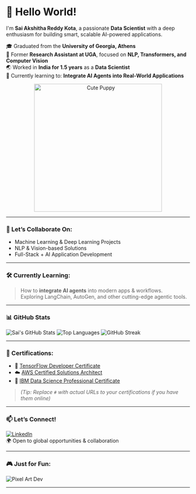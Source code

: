 # 👋 Hello World!

I'm **Sai Akshitha Reddy Kota**, a passionate **Data Scientist** with a deep enthusiasm for building smart, scalable AI-powered applications.

🎓 Graduated from the **University of Georgia, Athens**  
🔬 Former **Research Assistant at UGA**, focused on **NLP, Transformers, and Computer Vision**  
🌏 Worked in **India for 1.5 years** as a **Data Scientist**  
🧠 Currently learning to: **Integrate AI Agents into Real-World Applications**

<p align="center">
  <img src="https://github.com/saiakshitha33/saiakshitha33/blob/main/image.png" alt="Cute Puppy" width="350"/>
</p>

---

### 🚀 Let’s Collaborate On:
- Machine Learning & Deep Learning Projects  
- NLP & Vision-based Solutions  
- Full-Stack + AI Application Development  

---

### 🛠 Currently Learning:
> How to **integrate AI agents** into modern apps & workflows.  
Exploring LangChain, AutoGen, and other cutting-edge agentic tools.

---

### 📊 GitHub Stats

![Sai's GitHub Stats](https://github-readme-stats.vercel.app/api?username=saiakshitha33&show_icons=true&theme=radical)
![Top Languages](https://github-readme-stats.vercel.app/api/top-langs/?username=saiakshitha33&layout=compact&theme=radical)
![GitHub Streak](https://streak-stats.demolab.com?user=saiakshitha33&theme=radical)

---

### 📜 Certifications:
- 🧠 [TensorFlow Developer Certificate](#)
- ☁️ [AWS Certified Solutions Architect](#)
- 🧪 [IBM Data Science Professional Certificate](#)

> *(Tip: Replace `#` with actual URLs to your certifications if you have them online)*

---

### 📫 Let’s Connect!
[![LinkedIn](https://img.shields.io/badge/LinkedIn-blue?logo=linkedin&style=flat)](https://www.linkedin.com/in/saiakshitha33/)  
🌍 Open to global opportunities & collaboration

---

### 🎮 Just for Fun:

![Pixel Art Dev](https://media.giphy.com/media/1kkxWqT5nvLXupUTwK/giphy.gif)

---

